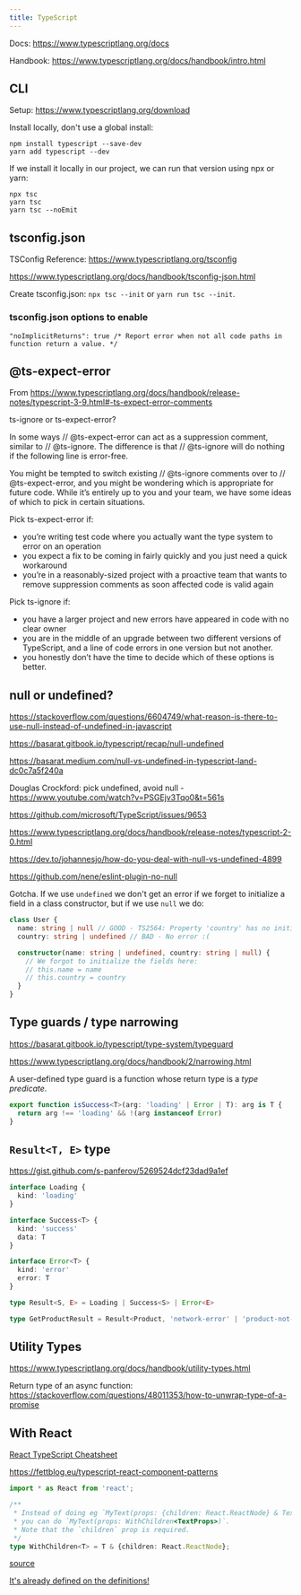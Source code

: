 ```yaml
---
title: TypeScript
---
```


Docs: https://www.typescriptlang.org/docs

Handbook: https://www.typescriptlang.org/docs/handbook/intro.html


## CLI

Setup: https://www.typescriptlang.org/download

Install locally, don't use a global install:
```
npm install typescript --save-dev
yarn add typescript --dev
```

If we install it locally in our project, we can run that version using npx or yarn:
```
npx tsc
yarn tsc
yarn tsc --noEmit
```

## tsconfig.json

TSConfig Reference: https://www.typescriptlang.org/tsconfig

https://www.typescriptlang.org/docs/handbook/tsconfig-json.html

Create tsconfig.json: `npx tsc --init` or `yarn run tsc --init`.

### tsconfig.json options to enable

`"noImplicitReturns": true /* Report error when not all code paths in function return a value. */`


## @ts-expect-error

From https://www.typescriptlang.org/docs/handbook/release-notes/typescript-3-9.html#-ts-expect-error-comments

ts-ignore or ts-expect-error?

In some ways // @ts-expect-error can act as a suppression comment, similar to // @ts-ignore. The difference is that // @ts-ignore will do nothing if the following line is error-free.

You might be tempted to switch existing // @ts-ignore comments over to // @ts-expect-error, and you might be wondering which is appropriate for future code. While it’s entirely up to you and your team, we have some ideas of which to pick in certain situations.

Pick ts-expect-error if:

- you’re writing test code where you actually want the type system to error on an operation
- you expect a fix to be coming in fairly quickly and you just need a quick workaround
- you’re in a reasonably-sized project with a proactive team that wants to remove suppression comments as soon affected code is valid again

Pick ts-ignore if:

- you have a larger project and new errors have appeared in code with no clear owner
- you are in the middle of an upgrade between two different versions of TypeScript, and a line of code errors in one version but not another.
- you honestly don’t have the time to decide which of these options is better.


## null or undefined?

https://stackoverflow.com/questions/6604749/what-reason-is-there-to-use-null-instead-of-undefined-in-javascript

https://basarat.gitbook.io/typescript/recap/null-undefined

https://basarat.medium.com/null-vs-undefined-in-typescript-land-dc0c7a5f240a

Douglas Crockford: pick undefined, avoid null - https://www.youtube.com/watch?v=PSGEjv3Tqo0&t=561s

https://github.com/microsoft/TypeScript/issues/9653

https://www.typescriptlang.org/docs/handbook/release-notes/typescript-2-0.html

https://dev.to/johannesjo/how-do-you-deal-with-null-vs-undefined-4899

https://github.com/nene/eslint-plugin-no-null


Gotcha. If we use `undefined` we don't get an error if we forget to initialize a field in a class constructor,
but if we use `null` we do:
```ts
class User {
  name: string | null // GOOD - TS2564: Property 'country' has no initializer and is not definitely assigned in the constructor.
  country: string | undefined // BAD - No error :(

  constructor(name: string | undefined, country: string | null) {
    // We forgot to initialize the fields here:
    // this.name = name
    // this.country = country
  }
}
```


## Type guards / type narrowing

https://basarat.gitbook.io/typescript/type-system/typeguard

https://www.typescriptlang.org/docs/handbook/2/narrowing.html

A user-defined type guard is a function whose return type is a _type predicate_.

```ts
export function isSuccess<T>(arg: 'loading' | Error | T): arg is T {
  return arg !== 'loading' && !(arg instanceof Error)
}
```


## `Result<T, E>` type

https://gist.github.com/s-panferov/5269524dcf23dad9a1ef

```ts
interface Loading {
  kind: 'loading'
}

interface Success<T> {
  kind: 'success'
  data: T
}

interface Error<T> {
  kind: 'error'
  error: T
}

type Result<S, E> = Loading | Success<S> | Error<E>

type GetProductResult = Result<Product, 'network-error' | 'product-not-found'>
```


## Utility Types

https://www.typescriptlang.org/docs/handbook/utility-types.html

Return type of an async function: https://stackoverflow.com/questions/48011353/how-to-unwrap-type-of-a-promise


## With React

[React TypeScript Cheatsheet](https://react-typescript-cheatsheet.netlify.app/docs/basic/setup)

https://fettblog.eu/typescript-react-component-patterns


```ts
import * as React from 'react';

/**
 * Instead of doing eg `MyText(props: {children: React.ReactNode} & TextProps)`
 * you can do `MyText(props: WithChildren<TextProps>)`.
 * Note that the `children` prop is required.
 */
type WithChildren<T> = T & {children: React.ReactNode};
```
[source](https://fettblog.eu/typescript-react-component-patterns/)

[It's already defined on the definitions!](https://github.com/DefinitelyTyped/DefinitelyTyped/blob/24f1d0c82da2d898acd03fbb3e692eba3c431f82/types/react/index.d.ts#L773)
